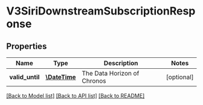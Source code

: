 # V3SiriDownstreamSubscriptionResponse

## Properties
Name | Type | Description | Notes
------------ | ------------- | ------------- | -------------
**valid_until** | [**\DateTime**](\DateTime.md) | The Data Horizon of Chronos | [optional] 

[[Back to Model list]](../README.md#documentation-for-models) [[Back to API list]](../README.md#documentation-for-api-endpoints) [[Back to README]](../README.md)


